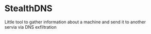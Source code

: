 
# StealthDNS
Little tool to gather information about a machine and send it to another servia via DNS exfiltration

